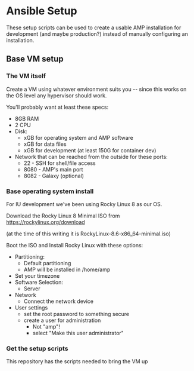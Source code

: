 # Ansible Setup
These setup scripts can be used to create a usable AMP installation for development (and maybe production?)
instead of manually configuring an installation.

## Base VM setup

### The VM itself

Create a VM using whatever environment suits you -- since this works on the OS level any hypervisor
should work.

You'll probably want at least these specs:
* 8GB RAM
* 2 CPU
* Disk:
  * xGB for operating system and AMP software
  * xGB for data files
  * xGB for development (at least 150G for container dev)
* Network that can be reached from the outside for these ports:
  * 22 - SSH for shell/file access
  * 8080 - AMP's main port
  * 8082 - Galaxy (optional)

### Base operating system install

For IU development we've been using Rocky Linux 8 as our OS.  

Download the Rocky Linux 8 Minimal ISO from https://rockylinux.org/download

(at the time of this writing it is RockyLinux-8.6-x86_64-minimal.iso)

Boot the ISO and Install Rocky Linux with these options:
* Partitioning:
  * Default partitioning 
  * AMP will be installed in /home/amp
* Set your timezone
* Software Selection:
  * Server
* Network
  * Connect the network device
* User settings
  * set the root password to something secure
  * create a user for administration
    * Not "amp"!
    * select "Make this user administrator"

### Get the setup scripts

This repository has the scripts needed to bring
the VM up
